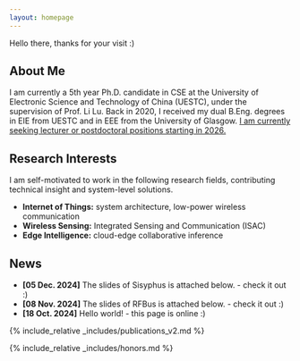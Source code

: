 ```yaml
---
layout: homepage
---
```

Hello there, thanks for your visit :)

## About Me

I am currently a 5th year Ph.D. candidate in CSE at the University of Electronic Science and Technology of China (UESTC), under the supervision of Prof. Li Lu. Back in 2020, I received my dual B.Eng. degrees in EIE from UESTC and in EEE from the University of Glasgow. <u>I am currently seeking lecturer or postdoctoral positions starting in 2026.</u>



<!--I am currently a 5th year Ph.D. candidate in the Department of Computer Science and Engineering (CSE) at the University of Electronic Science and Technology of China (UESTC), under the supervision of Prof. Li Lu. Back in 2020, I received my dual B.Eng. degrees in Electronic and Information Engineering (EIE) from UESTC and in Electronic and Electrical Engineering (EEE) from the University of Glasgow (UofG).-->

## Research Interests

I am self-motivated to work in the following research fields, contributing technical insight and system-level solutions.
- **Internet of Things:** system architecture, low-power wireless communication
- **Wireless Sensing:** Integrated Sensing and Communication (ISAC)
- **Edge Intelligence:** cloud-edge collaborative inference

## News

- **[05 Dec. 2024]** The slides of Sisyphus is attached below. - check it out :)
- **[08 Nov. 2024]** The slides of RFBus is attached below. - check it out :)
- **[18 Oct. 2024]** Hello world! - this page is online :)

{% include_relative _includes/publications_v2.md %}

{% include_relative _includes/honors.md %}

<center>
<script type="text/javascript" id="clstr_globe" src="//clustrmaps.com/globe.js?cl=ffffff&w=200&t=n&d=FmQ5kiXswnP_YZuArH8qTTl_AO9bWgSjP0wmUzPx9ys"></script>
</center>
<!-- {% include_relative _includes/services.md %} -->
